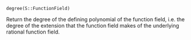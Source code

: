 ```
degree(S::FunctionField)
```

Return the degree of the defining polynomial of the function field, i.e. the degree of the extension that the function field makes of the underlying rational function field.
